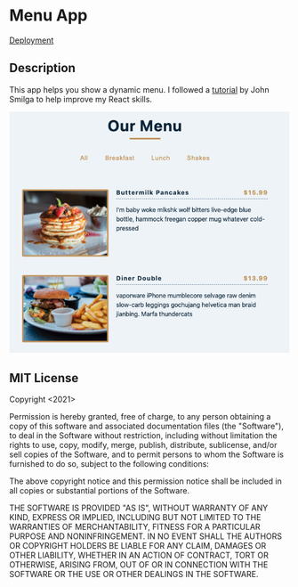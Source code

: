 # Menu App

[Deployment](https://menu-app-david.netlify.app/)

## Description

This app helps you show a dynamic menu. I followed a [tutorial](https://www.youtube.com/watch?v=a_7Z7C_JCyo&t=1183s) by John Smilga to help improve my React skills.

![screenshot](screenshot.png)

## MIT License

Copyright <2021> <Anusontarangkul>

Permission is hereby granted, free of charge, to any person obtaining a copy of this software and associated documentation files (the "Software"), to deal in the Software without restriction, including without limitation the rights to use, copy, modify, merge, publish, distribute, sublicense, and/or sell copies of the Software, and to permit persons to whom the Software is furnished to do so, subject to the following conditions:

The above copyright notice and this permission notice shall be included in all copies or substantial portions of the Software.

THE SOFTWARE IS PROVIDED "AS IS", WITHOUT WARRANTY OF ANY KIND, EXPRESS OR IMPLIED, INCLUDING BUT NOT LIMITED TO THE WARRANTIES OF MERCHANTABILITY, FITNESS FOR A PARTICULAR PURPOSE AND NONINFRINGEMENT. IN NO EVENT SHALL THE AUTHORS OR COPYRIGHT HOLDERS BE LIABLE FOR ANY CLAIM, DAMAGES OR OTHER LIABILITY, WHETHER IN AN ACTION OF CONTRACT, TORT OR OTHERWISE, ARISING FROM, OUT OF OR IN CONNECTION WITH THE SOFTWARE OR THE USE OR OTHER DEALINGS IN THE SOFTWARE.

